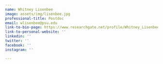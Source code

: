 ```yaml
---
name: Whitney Lisenbee
image: assets/img/lisenbee.jpg
professional-title: Postdoc
email: wlisenbee@psu.edu
link-to-bio-page: https://www.researchgate.net/profile/Whitney_Lisenbee
link-to-personal-website: ''
linkedin: ''
twitter: ''
facebook: ''
instagram: ''

---
```

